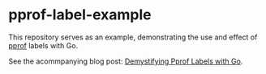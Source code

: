 # pprof-label-example

This repository serves as an example, demonstrating the use and effect of [pprof](https://github.com/google/pprof) labels with Go.

See the acommpanying blog post: [Demystifying Pprof Labels with Go](https://polarsignals.com/blog/posts/2021/04/13/demystifying-pprof-labels-with-go).
